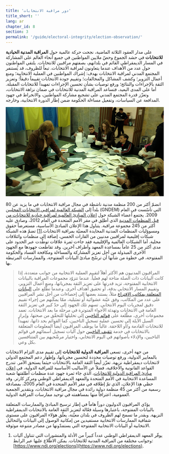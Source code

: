 ```yaml
---
title: 'دور مراقبة الانتخابات'
title_short: ''
lang: ar
chapter_id: 8
section: 3
permalink: '/guide/electoral-integrity/election-observation/'
---
```


على مدار العقود الثلاثة الماضية، نجحت حركة عالمية حول **المراقبة المدنية الحيادية للانتخابات** في حشد الجموع وحضّ ملايين المواطنين في جميع أنحاء العالم على المشاركة في المسار الديمقراطي القائم في بلدانهم، بصفتهم مراقبين للانتخابات. يلتقي المواطنون حول عدد من الأهداف عندما يتعاونون لمراقبة الانتخابات. تبعاً للظروف، قد يُستنفر المجتمع المدني لمراقبة الانتخابات بهدف: إشراك المواطنين في العملية الانتخابية؛ ومنع أعمال التزوير؛ وكشف المشاكل والمخالفات؛ وتقييم جودة الانتخابات تقييماً دقيقاً؛ وتعزيز الثقة بالإجراءات والنتائج؛ ورفع توصيات بشأن تحسين الإجراءات تمهيداً للانتخابات المقبلة. أما على المدى البعيد، فتساعد المراقبة المدنية للانتخابات في ضمان نزاهة الانتخابات، وتعزّز قدرة المجتمع المدني على تشجيع مشاركة المواطنين، والانخراط في جهود المدافعة عن السياسات، وتفعيل مساءلة الحكومة ضمن إطار الدورة الانتخابية، وخارجه.

![NDI Photo, Ukraine elections 2014](/assets/images/guide/NDI-Photo-Ukraine-elections-2014.jpg)

انضمّ أكثر من 200 منظمة مدنية ناشطة في مجال مراقبة الانتخابات في ما يزيد عن 80 بلداً إلى [الشبكة العالمية لمراقبي الانتخابات المحليين](http://www.gndem.org/ar/node/3044) (GNDEM) التي تأسّست في العام 2009. يجتمع أعضاء الشبكة حول [إعلان المبادئ العالمية لمراقبة حيادية للانتخابات من قبل المنظمات المدنية](http://www.gndem.org/ar/node/3044) الذي أطلِق في مقر الأمم المتحدة في العام 2012، وصادق عليه أكثر من 245 مجموعة مراقبة. يتناول هذا الإعلان المبادئ الأساسية، مستعرضاً حقوق ومسوؤليات المنظمات المدنية المحايدة المعنيّة بمراقبة الانتخابات.[\[1\]](#footnote-1) تضمّ هذه الشبكة شبكات إقليمية لمراقبين مدنيين من القارات الخمس، إضافة إلى منظمات وائتلافات محلية. أما الشبكات العالمية والإقليمية فقد جاءت ثمرة علاقات توطّدت عبر الحدود على مدى أكثر من 25 عاماً بمساعدة المعهد وأطراف آخرين. وقد تقاطعت جهودها مع الجهود الأخرى المبذولة من أجل تعزيز المشاركة والمساءلة ومكافحة الفساد والحكومة المفتوحة، في خطوة من شأنها أن ترسّخ مبادئ البيانات المفتوحة، والممارسات المرتبطة بها.

> المراقبون المدنيون هم الأكثر أهلاً لتقييم العملية الانتخابية من جوانب متعددة، إذا كانت البيانات ذات الصلة متاحة لهم فعلياً. عندما تتزوّد مجموعات المراقبة بالبيانات الانتخابية المفتوحة، تزيد قدرتها على تعزيز الثقة بمجرياتها، ومنع أعمال التزوير، وتقييم المسار الانتخابي بدقة، أو تحقيق أهداف أخرى. وعندما تطّلع على [البيانات المتعلقة بمكاتب الاقتراع](/ar/guide/key-categories/polling-stations/) مثلاً، يستند بعضها إلى إحصاءات من أجل نشر المراقبين على عدد من المكاتب، وفق عيّنة عشوائية أو تمثيلية، ممّا يمكّنهم من إجراء تقييم دقيق لمجريات اليوم الانتخابي. تسهم تلك الجهود إلى حدّ كبير في تعزيز الثقة العامة في الانتخابات وتهدئة الأجواء المتوترة في مرحلة ما بعد الانتخابات. تعمد مجموعات أخرى، مطّلعة على [قوائم الناخبين](/ar/guide/key-categories/voter-lists/) إلى تحليلها للتحقّق من صحتها، وإبراز السبل الآيلة إلى تحسين عملية تسجيل الناخبين، كما القوائم بحد ذاتها، تمهيداً للانتخابات القادمة و/أو اللاحقة. غالباً ما يوظّف المراقبون أيضاً المعلومات المتعلقة بالانتخابات في خدمة [تثقيف الناخبين](/ar/guide/key-categories/voter-education/) حول آليات تسجيل أسمائهم في قوائم الناخبين، والإدلاء بأصواتهم في اليوم الانتخابي، واختيار مرشّحيهم بين المتنافسين بكل وعي.

من جهة أخرى، تسعى **المراقبة الدولية للانتخابات** إلى تقييم مدى التزام الانتخابات بالمعايير الدولية، ورفع توصيات محددة لتحسين مجرياتها، وإظهار دعم المجتمع الدولي لانتخابات ديمقراطية نزيهة. تعزّز أيضاً الثقة العامة بالانتخابات حيثما يستحق الأمر. تندرج القواعد القانونية والأخلاقية، فضلاً عن الأساليب الأساسية للمراقبة الدولية، في [إعلان مبادئ المراقبة الدولية للانتخابات](https://www.ndi.org/declaration_monitoring_principles)، الذي جاء ثمرة جهود عدة منظمات أطلقتها شعبة المساعدة الانتخابية في الأمم المتحدة والمعهد الديمقراطي الوطني ومركز كارتر. وقد حظي هذا الإعلان، الذي تمّ إطلاقه في مقر الأمم المتحدة في العام 2005، بمصادقة رسمية من أكثر من 45 منظمة دولية رائدة في مجال مراقبة الانتخابات، وبتقدير الجمعية العمومية، اعترافاً منها بمساهمته في توحيد ممارسات المراقبة الدولية.

يؤدّي المراقبون الدوليون دوراً هاماً في إطار ترسيخ المبادئ والممارسات المتعلقة بالبيانات المفتوحة، باعتبارها وسيلة فعّالة لتعزيز الثقة العامة بالانتخابات الديمقراطية النزيهة. وبقدر ما تسمح لهم الظروف في بلدان معيّنة، يعلّق هؤلاء المراقبون على مستوى شفافية الممارسات الانتخابية مستفيدين من إمكانية الوصول إلى البيانات والتحاليل الانتخابية أو البيانات الانتخابية المفتوحة التي يستمدّونها من مصادر متنوعة موثوقة.

1.  [](#reference-1)يوفّر المعهد الديمقراطي الوطني عدداً كبيراً من الأدلة والمنشورات التي تتناول آليات وجوانب مختلفة من المراقبة المدنية للانتخابات. يمكن الاطّلاع عليها عبر الرابط: [https://www.ndi.org/elections](https://www.ndi.org/elections).
